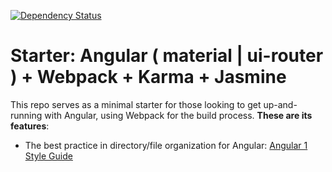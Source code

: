 [![Dependency Status](https://david-dm.org/pedrosobral/angular-starter.svg?style=flat-square)](https://david-dm.org/karma-runner/karma-coverage)

# Starter: Angular ( material | ui-router ) + Webpack + Karma + Jasmine

This repo serves as a minimal starter for those looking to get up-and-running with Angular, using Webpack for the build process. **These are its features**:
* The best practice in directory/file organization for Angular: [Angular 1 Style Guide](https://github.com/johnpapa/angular-styleguide/blob/master/a1/README.md#application-structure)
